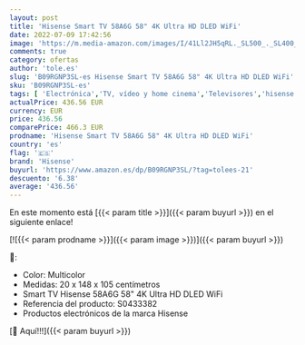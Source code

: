 ```yaml
---
layout: post
title: 'Hisense Smart TV 58A6G 58" 4K Ultra HD DLED WiFi'
date: 2022-07-09 17:42:56
image: 'https://m.media-amazon.com/images/I/41Ll2JH5qRL._SL500_._SL400_.jpg'
comments: true
category: ofertas
author: 'tole.es'
slug: 'B09RGNP3SL-es Hisense Smart TV 58A6G 58" 4K Ultra HD DLED WiFi'
sku: 'B09RGNP3SL-es'
tags: [ 'Electrónica','TV, vídeo y home cinema','Televisores','hisense','smart','tv','🇪🇸', ]
actualPrice: 436.56 EUR
currency: EUR
price: 436.56
comparePrice: 466.3 EUR
prodname: 'Hisense Smart TV 58A6G 58" 4K Ultra HD DLED WiFi'
country: 'es'
flag: '🇪🇸'
brand: 'Hisense'
buyurl: 'https://www.amazon.es/dp/B09RGNP3SL/?tag=tolees-21'
descuento: '6.38'
average: '436.56'
---
```


En este momento está [{{< param title >}}]({{< param buyurl >}}) en el siguiente enlace!

[![{{< param prodname >}}]({{< param image >}})]({{< param buyurl >}})

🔎:

- Color: Multicolor
- Medidas: 20 x 148 x 105 centímetros
- Smart TV Hisense 58A6G 58" 4K Ultra HD DLED WiFi
- Referencia del producto: S0433382
- Productos electrónicos de la marca Hisense

[🛒 Aquí!!!]({{< param buyurl >}})
